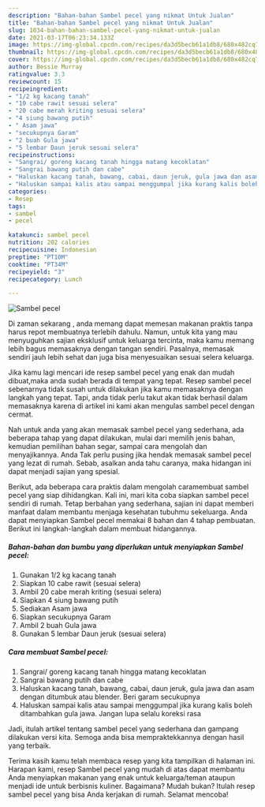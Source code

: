 ```yaml
---
description: "Bahan-bahan Sambel pecel yang nikmat Untuk Jualan"
title: "Bahan-bahan Sambel pecel yang nikmat Untuk Jualan"
slug: 1034-bahan-bahan-sambel-pecel-yang-nikmat-untuk-jualan
date: 2021-03-17T06:23:34.133Z
image: https://img-global.cpcdn.com/recipes/da3d5becb61a1db8/680x482cq70/sambel-pecel-foto-resep-utama.jpg
thumbnail: https://img-global.cpcdn.com/recipes/da3d5becb61a1db8/680x482cq70/sambel-pecel-foto-resep-utama.jpg
cover: https://img-global.cpcdn.com/recipes/da3d5becb61a1db8/680x482cq70/sambel-pecel-foto-resep-utama.jpg
author: Bessie Murray
ratingvalue: 3.3
reviewcount: 15
recipeingredient:
- "1/2 kg kacang tanah"
- "10 cabe rawit sesuai selera"
- "20 cabe merah kriting sesuai selera"
- "4 siung bawang putih"
- " Asam jawa"
- "secukupnya Garam"
- "2 buah Gula jawa"
- "5 lembar Daun jeruk sesuai selera"
recipeinstructions:
- "Sangrai/ goreng kacang tanah hingga matang kecoklatan"
- "Sangrai bawang putih dan cabe"
- "Haluskan kacang tanah, bawang, cabai, daun jeruk, gula jawa dan asam dengan ditumbuk atau blender. Beri garam secukupnya"
- "Haluskan sampai kalis atau sampai menggumpal jika kurang kalis boleh ditambahkan gula jawa. Jangan lupa selalu koreksi rasa"
categories:
- Resep
tags:
- sambel
- pecel

katakunci: sambel pecel 
nutrition: 202 calories
recipecuisine: Indonesian
preptime: "PT10M"
cooktime: "PT34M"
recipeyield: "3"
recipecategory: Lunch

---
```



![Sambel pecel](https://img-global.cpcdn.com/recipes/da3d5becb61a1db8/680x482cq70/sambel-pecel-foto-resep-utama.jpg)

Di zaman  sekarang , anda memang dapat memesan makanan praktis tanpa harus repot membuatnya terlebih dahulu. Namun, untuk kita yang mau menyuguhkan sajian eksklusif untuk keluarga tercinta, maka kamu memang lebih bagus memasaknya dengan tangan sendiri. Pasalnya, memasak sendiri jauh lebih sehat dan juga bisa menyesuaikan sesuai selera keluarga.

Jika kamu lagi mencari ide resep sambel pecel yang enak dan mudah dibuat,maka anda sudah berada di tempat yang tepat. Resep sambel pecel  sebenarnya tidak susah untuk dilakukan jika kamu memasaknya dengan langkah yang tepat. Tapi, anda tidak perlu takut akan tidak berhasil dalam memasaknya 
karena di artikel ini kami akan mengulas sambel pecel dengan cermat.  



Nah untuk anda yang akan memasak sambel pecel yang sederhana, ada beberapa tahap yang dapat dilakukan, mulai dari memilih jenis bahan, kemudian pemilihan bahan segar, sampai cara mengolah dan menyajikannya. Anda Tak perlu pusing jika hendak memasak sambel pecel yang lezat di rumah. Sebab, asalkan anda  tahu caranya, maka hidangan ini dapat menjadi sajian yang spesial.

Berikut, ada beberapa cara praktis  dalam mengolah caramembuat sambel pecel yang siap dihidangkan. Kali ini, mari kita coba siapkan sambel pecel sendiri di rumah. Tetap berbahan yang sederhana, sajian ini dapat memberi manfaat dalam membantu menjaga kesehatan tubuhmu sekeluarga. Anda dapat menyiapkan Sambel pecel memakai 8 bahan dan 4 tahap pembuatan. Berikut ini langkah-langkah dalam membuat hidangannya.

<!--inarticleads1-->

##### Bahan-bahan dan bumbu yang diperlukan untuk menyiapkan Sambel pecel:

1. Gunakan 1/2 kg kacang tanah
1. Siapkan 10 cabe rawit (sesuai selera)
1. Ambil 20 cabe merah kriting (sesuai selera)
1. Siapkan 4 siung bawang putih
1. Sediakan  Asam jawa
1. Siapkan secukupnya Garam
1. Ambil 2 buah Gula jawa
1. Gunakan 5 lembar Daun jeruk (sesuai selera)




<!--inarticleads2-->

##### Cara membuat Sambel pecel:

1. Sangrai/ goreng kacang tanah hingga matang kecoklatan
1. Sangrai bawang putih dan cabe
1. Haluskan kacang tanah, bawang, cabai, daun jeruk, gula jawa dan asam dengan ditumbuk atau blender. Beri garam secukupnya
1. Haluskan sampai kalis atau sampai menggumpal jika kurang kalis boleh ditambahkan gula jawa. Jangan lupa selalu koreksi rasa




Jadi, itulah artikel tentang  sambel pecel  yang sederhana dan gampang dilakukan versi kita. Semoga anda bisa mempraktekkannya dengan hasil yang terbaik. 

Terima kasih kamu telah membaca resep yang kita tampilkan di halaman ini. Harapan kami, resep  Sambel pecel yang mudah di atas dapat membantu Anda menyiapkan makanan yang enak untuk keluarga/teman ataupun menjadi ide untuk berbisnis kuliner. Bagaimana? Mudah bukan? Itulah resep sambel pecel yang bisa Anda kerjakan di rumah. Selamat mencoba!


